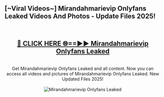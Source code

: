 <h2>[~Viral Videos~] Mirandahmarievip Onlyfans Leaked Videos And Photos - Update Files 2025!</h2>
<br>
<div align="center">
<h2><a href="https://top-ai-tools.click/QrbHav" rel="nofollow">🔴 CLICK HERE 🌐==►► Mirandahmarievip Onlyfans Leaked</a></h2>
<br>
Get Mirandahmarievip Onlyfans Leaked and all content. Now you can access all videos and pictures of Mirandahmarievip Onlyfans Leaked. New Updated Files 2025!
<br>
<br>
<a href="https://top-ai-tools.click/QrbHav" rel="nofollow" data-target="animated-image.originalLink"><img src="https://i.ibb.co.com/WyWwxjT/player-gif2.gif" alt="Mirandahmarievip Onlyfans Leaked" style="max-width: 100%; display: inline-block;" data-target="animated-image.originalImage"></a>
</div>
<br>